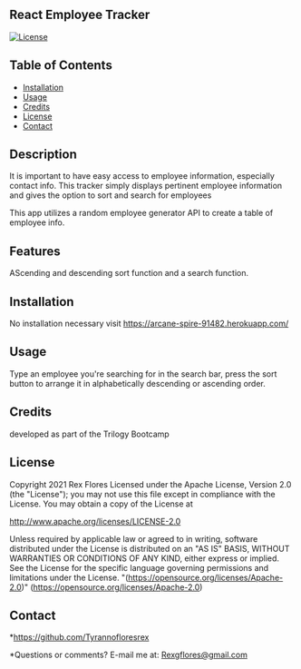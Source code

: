 ## React Employee Tracker
[![License](https://img.shields.io/badge/License-Apache%202.0-blue.svg)](https://opensource.org/licenses/Apache-2.0)
  
## Table of Contents
* [Installation](#installation)
* [Usage](#usage)
* [Credits](#credits)
* [License](#license)
* [Contact](#contact)

## Description
It is important to have easy access to employee information, especially contact info. This tracker simply displays pertinent employee information and gives the option to sort and search for employees
      
This app utilizes a random employee generator API to create a table of employee info.
      
## Features
AScending and descending sort function and a search function.
      
## Installation
No installation necessary visit https://arcane-spire-91482.herokuapp.com/
      
## Usage
Type an employee you're searching for in the search bar, press the sort button to arrange it in alphabetically descending or ascending order.
      
## Credits
developed as part of the Trilogy Bootcamp
      
## License
Copyright 2021 Rex Flores Licensed under the Apache License, Version 2.0 (the "License");
you may not use this file except in compliance with the License.
You may obtain a copy of the License at

http://www.apache.org/licenses/LICENSE-2.0

Unless required by applicable law or agreed to in writing, software
distributed under the License is distributed on an "AS IS" BASIS,
WITHOUT WARRANTIES OR CONDITIONS OF ANY KIND, either express or implied.
See the License for the specific language governing permissions and
limitations under the License.
"(https://opensource.org/licenses/Apache-2.0)"
(https://opensource.org/licenses/Apache-2.0)
## Contact
*https://github.com/Tyrannofloresrex

*Questions or comments? E-mail me at: Rexgflores@gmail.com